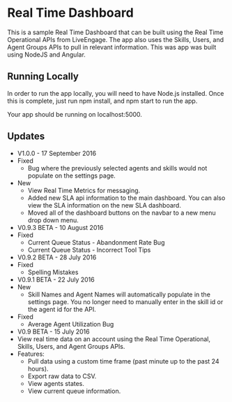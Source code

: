 # Real Time Dashboard

This is a sample Real Time Dashboard that can be built using the Real Time Operational APIs from LiveEngage. The app also uses the Skills, Users, and Agent Groups APIs to pull in relevant information. This was app was built using NodeJS and Angular.

## Running Locally

In order to run the app locally, you will need to have Node.js installed. Once this is complete, just run npm install, and npm start to run the app.

Your app should be running on localhost:5000.

## Updates

* V1.0.0 - 17 September 2016
 * Fixed
   * Bug where the previously selected agents and skills would not populate on the settings page.
 * New
   * View Real Time Metrics for messaging.
    * Added new SLA api information to the main dashboard. You can also view the SLA information on the new SLA dashboard.
    * Moved all of the dashboard buttons on the navbar to a new menu drop down menu.
* V0.9.3 BETA - 10 August 2016
 * Fixed
   * Current Queue Status - Abandonment Rate Bug
    * Current Queue Status - Incorrect Tool Tips
* V0.9.2 BETA - 28 July 2016
 * Fixed
   * Spelling Mistakes
* V0.9.1 BETA - 22 July 2016
 * New
   * Skill Names and Agent Names will automatically populate in the settings page. You no longer need to manually enter in the skill id or the agent id for the API.
 * Fixed
   * Average Agent Utilization Bug
* V0.9 BETA - 15 July 2016
 * View real time data on an account using the Real Time Operational, Skills, Users, and Agent Groups APIs.
 * Features:
   * Pull data using a custom time frame (past minute up to the past 24 hours).
    * Export raw data to CSV.
    * View agents states.
    * View current queue information.
